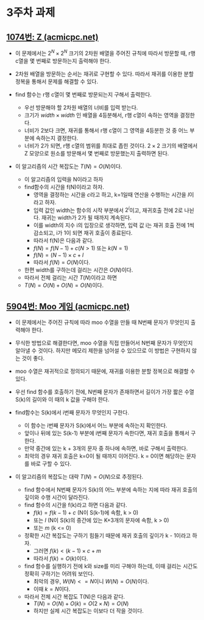 # 3주차 과제

## [1074번: Z (acmicpc.net)](https://www.acmicpc.net/problem/1074)

- 이 문제에서는 $2^N \times 2^N$ 크기의 2차원 배열을 주어진 규칙에 따라서 방문할 때, r행 c열을 몇 번째로 방문하는지 출력해야 한다.
- 2차원 배열을 방문하는 순서는 재귀로 구현할 수 있다. 따라서 재귀를 이용한 분할정복을 통해서 문제를 해결할 수 있다.
- find 함수는 r행 c열이 몇 번째로 방문되는지 구해서 출력한다.
    - 우선 방문해야 할 2차원 배열의 너비를 입력 받는다.
    - 크기가 $width \times width$ 인 배열을 4등분해서, r행 c열이 속하는 영역을 결정한다.
    - 너비가 2보다 크면, 재귀를 통해서  r행 c열이 그 영역을 4등분한 것 중 어느 부분에 속하는지 결정한다.
    - 너비가 2가 되면, r행 c열의 범위를 최대로 좁힌 것이다. $2 \times 2$ 크기의 배열에서 Z 모양으로 원소를 방문해서 몇 번째로 방문했는지 출력하면 된다.

- 이 알고리즘의 시간 복잡도는 $T(N) = O(N)$이다.
    - 이 알고리즘의 입력을 N이라고 하자
    - find함수의 시간을 f(N)이라고 하자.
        - 영역을 결정하는 시간을 $c$라고 하고, k=1일때 연산을 수행하는 시간을 $l$이라고 하자.
        - 입력 값인 width는 함수의 시작 부분에서  $2^i$이고, 재귀호출 전에 2로 나뉜다. 재귀는 width가 2가 될 때까지 계속된다.
        - 이를  width의 지수 i의 입장으로 생각하면, 입력 값 i는 재귀 호출 전에 1씩 감소되고, i가 1이 되면 재귀 호출이 종료된다.
        - 따라서 f(N)은 다음과 같다.
        - $f(N) = f(N-1) + c (N>1)$ 또는 $k (N =1)$
        - $f(N) = (N-1) \times c + l$
        - 따라서 $f(N) = O(N)$이다.
    - 한편 width를 구하는데 걸리는 시간은  $O(N)$이다.
    - 따라서 전체 걸리는 시간 $T(N)$이라고 하면
    - $T(N) = O(N) + O(N) = O(N)$이다.

## [5904번: Moo 게임 (acmicpc.net)](https://www.acmicpc.net/problem/5904)

- 이 문제에서는 주어진 규칙에 따라 moo 수열을 만들 때 N번째 문자가 무엇인지 출력해야 한다.
- 무식한 방법으로 해결한다면, moo 수열을 직접 만들어서 N번째 문자가 무엇인지 알아낼 수 것이다. 하지만 메모리 제한을 넘어설 수 있으므로 이 방법은 구현하지 않는 것이 좋다.
- moo 수열은 재귀적으로 정의되기 때문에, 재귀를 이용한 분할 정복으로 해결할 수 있다.
- 우선 find 함수를 호출하기 전에, N번째 문자가 존재하면서 길이가 가장 짧은 수열 S(k)의 길이와 이 때의 k 값을 구해야 한다.
- find함수는 S(k)에서 i번째 문자가 무엇인지 구한다.
    - 이 함수는 i번째 문자가 S(k)에서 어느 부분에 속하는지 확인한다.
    - 앞이나 뒤에 있는 S(k-1) 부분에 i번째 문자가 속한다면, 재귀 호출을 통해서 구한다.
    - 만약 중간에 있는 k + 3개의 문자 중 하나에 속하면, 바로 구해서 출력한다.
    - 최악의 경우 재귀 호출은 k=0이 될 때까지 이어진다. k = 0이면 해당하는 문자를 바로 구할 수 있다.
    
- 이 알고리즘의 복잡도는 대략 $T(N) = O(N)$으로 추정된다.
    - find 함수에서 N번째 문자가 S(k)의 어느 부분에 속하는 지에 따라 재귀 호출의 깊이와 수행 시간이 달라진다.
    - find 함수의 시간을 f(k)라고 하면 다음과 같다.
        - $f(k) = f(k-1) + c$ (N이 S(k-1)에 속함, k > 0)
        - 또는  $l$ (N이 S(k)의 중간에 있는 K+3개의 문자에 속함, k > 0)
        - 또는  $m$  (k <= 0)
    - 정확한 시간 복잡도는 구하기 힘들기 때문에 재귀 호출의 깊이가 k - 1이라고 하자.
        - 그러면 $f(k) < (k - 1) \times c + m$
        - 따라서 $f(k) = O(k)$이다.
    - find 함수를 실행하기 전에 k와 size를 미리 구해야 하는데, 이때 걸리는 시간도 정확히 구하기는 어려워 보인다.
        - 최악의 경우, $W(N) <= N$이니 $W(N) = O(N)$이다.
        - 이때 $k = N$이다.
    - 따라서 전체 시간 복잡도 T(N)은 다음과 같다.
        - $T(N) = O(N) + O(k) = O(2 \times N) = O(N)$
        - 하지만 실제 시간 복잡도는 이보다 더 작을 것이다.